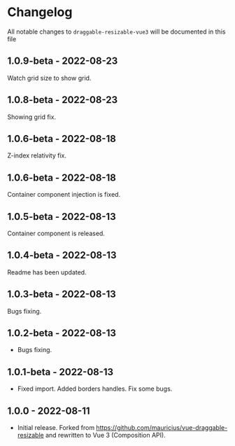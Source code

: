 # Changelog

All notable changes to `draggable-resizable-vue3` will be documented in this file


## 1.0.9-beta - 2022-08-23
   Watch grid size to show grid.
## 1.0.8-beta - 2022-08-23
   Showing grid fix.
## 1.0.6-beta - 2022-08-18
   Z-index relativity fix.
## 1.0.6-beta - 2022-08-18
   Container component injection is fixed.
## 1.0.5-beta - 2022-08-13
   Container component is released.
## 1.0.4-beta - 2022-08-13
   Readme has been updated.
## 1.0.3-beta - 2022-08-13
   Bugs fixing.
## 1.0.2-beta - 2022-08-13
- Bugs fixing.
## 1.0.1-beta - 2022-08-13
- Fixed import. Added borders handles. Fix some bugs.
## 1.0.0 - 2022-08-11
- Initial release. Forked from https://github.com/mauricius/vue-draggable-resizable and rewritten to Vue 3 (Composition API).
